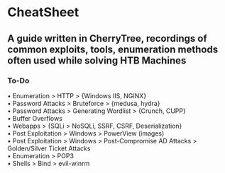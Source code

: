 # CheatSheet
<h2>A guide written in CherryTree, recordings of common exploits, tools, enumeration methods often used while solving HTB Machines</h2>

<h3>To-Do</h3>
• Enumeration > HTTP > {Windows IIS, NGINX}<br>
• Password Attacks > Bruteforce > {medusa, hydra}<br>
• Password Attacks > Generating Wordlist > {Crunch, CUPP}<br>
• Buffer Overflows<br>
• Webapps > {SQLi > NoSQLi, SSRF, CSRF, Deserialization}<br>
• Post Exploitation > Windows > PowerView (images)<br>
• Post Exploitation > Windows > Post-Compromise AD Attacks > Golden/Silver Ticket Attacks<br>
• Enumeration > POP3<br>
• Shells > Bind > evil-winrm<br>
